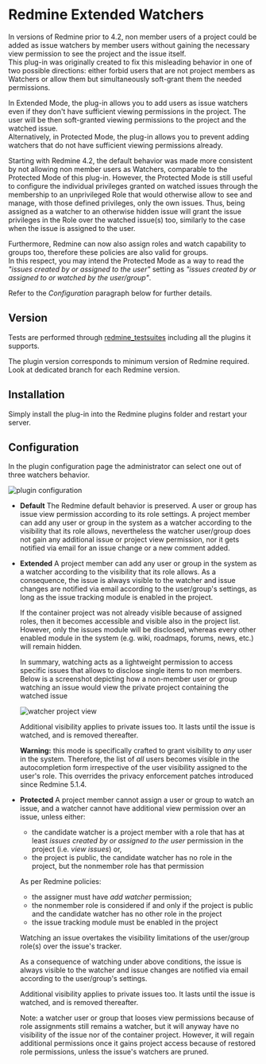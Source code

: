 # Redmine Extended Watchers

In versions of Redmine prior to 4.2, non member users of a project could be added as issue watchers by member users without gaining the necessary view permission to see the project and the issue itself.  
This plug-in was originally created to fix this misleading behavior in one of two possible directions: either forbid users that are not project members as Watchers or allow them but simultaneously soft-grant them the needed permissions.

In Extended Mode, the plug-in allows you to add users as issue watchers even if they don't have sufficient viewing permissions in the project. The user will be then soft-granted viewing permissions to the project and the watched issue.  
Alternatively, in Protected Mode, the plug-in allows you to prevent adding watchers that do not have sufficient viewing permissions already.

Starting with Redmine 4.2, the default behavior was made more consistent by not allowing non member users as Watchers, comparable to the Protected Mode of this plug-in. However, the Protected Mode is still useful to configure the individual privileges granted on watched issues through the membership to an unprivileged Role that would otherwise allow to see and manage, with those defined privileges, only the own issues. Thus, being assigned as a watcher to an otherwise hidden issue will grant the issue privileges in the Role over the watched issue(s) too, similarly to the case when the issue is assigned to the user.

Furthermore, Redmine can now also assign roles and watch capability to groups too, therefore these policies are also valid for groups.  
In this respect, you may intend the Protected Mode as a way to read the *"issues created by or assigned to the user"* setting as *"issues created by or assigned to or watched by the user/group"*.

Refer to the *Configuration* paragraph below for further details.

## Version

Tests are performed through [redmine_testsuites](https://github.com/maxrossello/redmine_testsuites) including all the plugins it supports.

The plugin version corresponds to minimum version of Redmine required. Look at dedicated branch for each Redmine version.

## Installation

Simply install the plug-in into the Redmine plugins folder and restart your server.

## Configuration

In the plugin configuration page the administrator can select one out of three watchers behavior.

![plugin configuration](screenshots/plugin_config.png) 

* **Default**
  The Redmine default behavior is preserved. A user or group has issue view permission according to its role settings. A project member can add any user or group in the system as a watcher according to the  visibility that its role allows, nevertheless the watcher user/group does not gain any additional issue or project view permission, nor it gets notified via email for an issue change or a new comment added.
  
* **Extended**
  A project member can add any user or group in the system as a watcher according to the visibility that its role allows. As a consequence, the issue is always visible to the watcher and issue changes are notified via email according to the user/group's settings, as long as the issue tracking module is enabled in the project. 
  
  If the container project was not already visible because of assigned roles, then it becomes accessible and visible also in the project list. However, only the issues module will be disclosed, whereas every other enabled module in the system (e.g. wiki, roadmaps, forums, news, etc.) will remain hidden.
  
  In summary, watching acts as a lightweight permission to access specific issues that allows to disclose single items to non members. Below is a screenshot depicting how a non-member user or group watching an issue would view the private project containing the watched issue
  
  ![watcher project view](screenshots/watcher_view.png)
  
  
  Additional visibility applies to private issues too. It lasts until the issue is watched, and is removed thereafter.
  
  **Warning:** this mode is specifically crafted to grant visibility to *any* user in the system. Therefore, the list of *all* users becomes visible in the autocompletion form irrespective of the user visibility assigned to the user's role. This overrides the privacy enforcement patches introduced since Redmine 5.1.4.
  
* **Protected**
  A project member cannot assign a user or group to watch an issue, and a watcher cannot have additional view permission over an issue, unless either: 

  * the candidate watcher is a project member with a role that has at least *issues created by or assigned to the user* permission in the project (i.e. *view issues*) or,
  * the project is public, the candidate watcher has no role in the project, but the nonmember role has that permission

  As per Redmine policies:

  * the assigner must have *add watcher* permission; 
  * the nonmember role is considered if and only if the project is public and the candidate watcher has no other role in the project
  * the issue tracking module must be enabled in the project
  
  Watching an issue overtakes the visibility limitations of the user/group role(s) over the issue's tracker.
  
  As a consequence of watching under above conditions, the issue is always visible to the watcher and issue changes are notified via email according to the user/group's settings.
  
  Additional visibility applies to private issues too. It lasts until the issue is watched, and is removed thereafter.
  
  Note: a watcher user or group that looses view permissions because of role assignments still remains a watcher, but it will anyway have no visibility of the issue nor of the container project. However, it will regain additional permissions once it gains project access because of restored role permissions, unless the issue's watchers are pruned.
